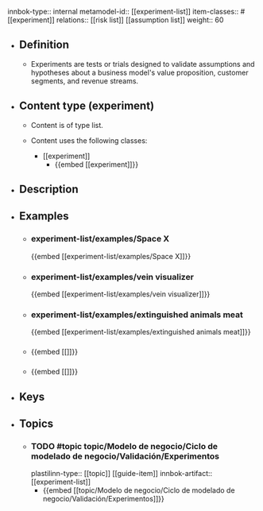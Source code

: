 innbok-type:: internal
metamodel-id:: [[experiment-list]]
item-classes:: #[[experiment]]
relations:: [[risk list]] [[assumption list]]
weight:: 60

- ## Definition
  - Experiments are tests or trials designed to validate assumptions and hypotheses about a business model's value proposition, customer segments, and revenue streams.
- ## Content type (experiment)
  - Content is of type list.
  
  - Content uses the following classes:
    - [[experiment]]
      - {{embed [[experiment]]}}
  
- ## Description
- ## Examples
  - ### experiment-list/examples/Space X
    {{embed [[experiment-list/examples/Space X]]}}
  - ### experiment-list/examples/vein visualizer
    {{embed [[experiment-list/examples/vein visualizer]]}}
  - ### experiment-list/examples/extinguished animals meat
    {{embed [[experiment-list/examples/extinguished animals meat]]}}
  - ### 
    {{embed [[]]}}
  - ### 
    {{embed [[]]}}
  
- ## Keys
  
- ## Topics
  - ### TODO #topic topic/Modelo de negocio/Ciclo de modelado de negocio/Validación/Experimentos
    plastilinn-type:: [[topic]] [[guide-item]]
    innbok-artifact:: [[experiment-list]]
    - {{embed [[topic/Modelo de negocio/Ciclo de modelado de negocio/Validación/Experimentos]]}}
  

